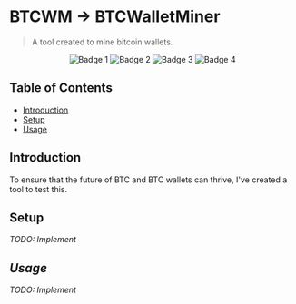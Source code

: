 # BTCWM -> BTCWalletMiner
> A tool created to mine bitcoin wallets.

<p align="center">
	<img src="https://img.shields.io/badge/Made%20in-C%23-brightgreen" alt="Badge 1"/>
	<img src="https://img.shields.io/badge/Made%20with-%3C3-ff69b4" alt="Badge 2"/>
	<img src="https://img.shields.io/github/v/release/schwaaaa/BTCWalletMiner?color=%23004440&include_prereleases" alt="Badge 3"/>
	<img src="https://img.shields.io/github/last-commit/schwaaaa/BTCWalletMiner" alt="Badge 4"/>
</p>

## Table of Contents
* [Introduction](#introduction)
* [Setup](#setup)
* [Usage](#usage)

## Introduction
To ensure that the future of BTC and BTC wallets can thrive, I've created a tool to test this.

## Setup
<p><i>TODO: Implement<p></p>

## Usage
<p><i>TODO: Implement<p></p>
